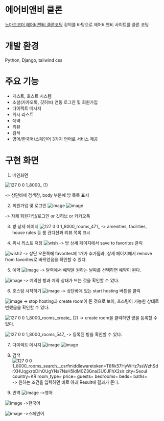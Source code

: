 # 에어비앤비 클론
[노마드코더 에어비앤비 클론코딩](https://nomadcoders.co/airbnb-clone) 강의를 바탕으로 에어비앤비 사이트를 클론 코딩

# 개발 환경
Python, Django, tailwind css

# 주요 기능
* 게스트, 호스트 시스템
* 소셜(카카오톡, 깃허브) 연동 로그인 및 회원가입 
* 다이렉트 메시지
* 위시 리스트
* 예약
* 리뷰
* 검색
* 영어/한국어/스페인어 3가지 언어로 서비스 제공

# 구현 화면
1. 메인화면

![127 0 0 1_8000_ (1)](https://user-images.githubusercontent.com/72296755/116498133-fcf6b000-a8e3-11eb-8ad9-364ab0d735e1.png)

-> 상단바에 검색창, body 부분에 방 목록 표시

2. 회원가입 및 로그인
![image](https://user-images.githubusercontent.com/72296755/116498206-2dd6e500-a8e4-11eb-9358-5e3458beb89b.png)
![image](https://user-images.githubusercontent.com/72296755/116498262-4fd06780-a8e4-11eb-9cf0-54d0a2da5171.png)

-> 자체 회원가입/로그인 or 깃허브 or 카카오톡

3. 방 상세 페이지
![127 0 0 1_8000_rooms_471_](https://user-images.githubusercontent.com/72296755/116498386-9756f380-a8e4-11eb-9ce1-490d50699187.png)
-> amenities, facilities, house rules 등 룸 컨디션과 리뷰 목록 표시

4. 위시 리스트 저장
![wish](https://user-images.githubusercontent.com/72296755/116498830-aa1df800-a8e5-11eb-892e-b5883c341cc3.png)
-> 방 상세 페이지에서 save to favorites 클릭 

![wish2](https://user-images.githubusercontent.com/72296755/116498942-e6e9ef00-a8e5-11eb-8dc3-874a83f232d3.png)
-> 상단 오른쪽에 favorites에 1개가 추가됨과, 상세 페이지에서 remove from favorites로 바뀌었음을 확인할 수 있다.

5. 예약
![image](https://user-images.githubusercontent.com/72296755/116499018-1c8ed800-a8e6-11eb-93cd-81512b3607d8.png)
-> 달력에서 예약을 원하는 날짜를 선택하면 예약이 된다. 

![image](https://user-images.githubusercontent.com/72296755/116499090-434d0e80-a8e6-11eb-99d9-66a4e98a60de.png)
-> 예약한 방과 예약 상태가 뜨는 것을 확인할 수 있다.

6. 호스팅 시작하기
![image](https://user-images.githubusercontent.com/72296755/116499141-5fe94680-a8e6-11eb-8f1c-4f8d1d084512.png)
-> 상단바에 있는 start hosting 버튼을 클릭

![image](https://user-images.githubusercontent.com/72296755/116499160-6c6d9f00-a8e6-11eb-8800-5ecb41677efd.png)
-> stop hosting과 create room이 뜬 것으로 보아, 호스팅이 가능한 상태로 변했음을 확인할 수 있다.

![127 0 0 1_8000_rooms_create_ (2)](https://user-images.githubusercontent.com/72296755/116499501-44cb0680-a8e7-11eb-9492-4259737680a6.png)
-> create room을 클릭하면 방을 등록할 수 있다.

![127 0 0 1_8000_rooms_547_](https://user-images.githubusercontent.com/72296755/116500464-9bd1db00-a8e9-11eb-9a7d-f7312efd60ad.png)
-> 등록된 방을 확인할 수 있다.

7. 다이렉트 메시지
![image](https://user-images.githubusercontent.com/72296755/116500699-084cda00-a8ea-11eb-97bc-7a94b9797106.png)
![image](https://user-images.githubusercontent.com/72296755/116500711-113dab80-a8ea-11eb-8d4d-4aa707c63a3d.png)

8. 검색
![127 0 0 1_8000_rooms_search__csrfmiddlewaretoken=T8flk57HyWHz7ssWzhSdrXHUqgxrbDihOUgYNs7NaH5IdM0Z3Gnai3U0JFhX2sir city=Seoul country=KR room_type= price= guests= bedrooms= beds= baths=](https://user-images.githubusercontent.com/72296755/116500905-7c877d80-a8ea-11eb-926d-ffd4925de2e3.png)
-> 원하는 조건을 입력하면 바로 아래 Result에 결과가 뜬다.

9. 번역
![image](https://user-images.githubusercontent.com/72296755/116501048-d720d980-a8ea-11eb-97c5-89863bf42a5e.png)
->영어

![image](https://user-images.githubusercontent.com/72296755/116501002-bbb5ce80-a8ea-11eb-9b5d-0757ec49d4aa.png)
->한국어

![image](https://user-images.githubusercontent.com/72296755/116501028-ca03ea80-a8ea-11eb-9113-8859f8bafd7d.png)
->스페인어
